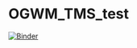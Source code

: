 # OGWM_TMS_test

[![Binder](https://mybinder.org/badge_logo.svg)](https://mybinder.org/v2/gh/jcbmiller94/OGWM_TMS_test/master?filepath=OGWM_TMS_demonstration.ipynb)
